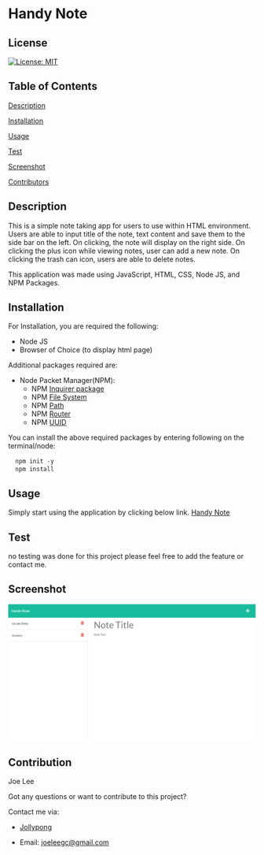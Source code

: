 # Handy Note

## License
  [![License: MIT](https://img.shields.io/badge/License-MIT-yellow.svg)](https://opensource.org/licenses/MIT)

## Table of Contents

[Description](#description)

[Installation](#installation)

[Usage](#usage)

[Test](#test)

[Screenshot](#screenshot)

[Contributors](#contributors)

## Description

This is a simple note taking app for users to use within HTML environment. Users are able to input title of the note, text content and save them to the side bar on the left. On clicking, the note will display on the right side. On clicking the plus icon while viewing notes, user can add a new note. On clicking the trash can icon, users are able to delete notes. 


This application was made using JavaScript, HTML, CSS, Node JS, and NPM Packages.

## Installation

  For Installation, you are required the following:
  - Node JS 
  - Browser of Choice (to display html page)
  
  Additional packages required are: 
  - Node Packet Manager(NPM):
    - NPM [Inquirer package](https://www.npmjs.com/package/inquirer)
    - NPM [File System](https://www.npmjs.com/package/file-system)
    - NPM [Path](https://www.npmjs.com/package/path)
    - NPM [Router](https://www.npmjs.com/package/router)
    - NPM [UUID](https://www.npmjs.com/package/uuid)

  You can install the above required packages by entering following on the terminal/node:
  ```
    npm init -y 
    npm install
  ```
## Usage

Simply start using the application by clicking below link. 
[Handy Note](https://lit-tor-53201.herokuapp.com/)

## Test

no testing was done for this project please feel free to add the feature or contact me. 

## Screenshot

![screenshot](./images/HandyNoteScreenshot.png)

## Contribution

Joe Lee 

Got any questions or want to contribute to this project? 

Contact me via: 

  - [Jollypong](https//:github.com/Jollypong) 

  - Email: joeleegc@gmail.com

## 
